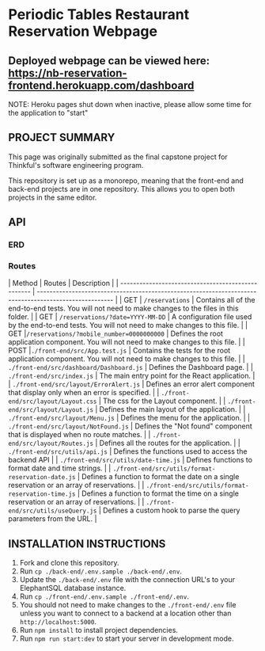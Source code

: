 # Periodic Tables Restaurant Reservation Webpage
## Deployed webpage can be viewed here: https://nb-reservation-frontend.herokuapp.com/dashboard
NOTE: Heroku pages shut down when inactive, please allow some time for the application to "start"

## PROJECT SUMMARY
This page was originally submitted as the final capstone project for Thinkful's software engineering program.

This repository is set up as a monorepo, meaning that the front-end and back-end projects are in one repository. This allows you to open both projects in the same editor.



## API

### ERD

### Routes
| Method | Routes                                   | Description                                                                                            |
| -------------------------------------------------- | ------------------------------------------------------------------------------------------------------ |
| GET | `/reservations` | Contains all of the end-to-end tests. You will not need to make changes to the files in this folder.   |
| GET | `/reservations/?date=YYYY-MM-DD` | A configuration file used by the end-to-end tests. You will not need to make changes to this file.     |
| GET |`/reservations/?mobile_number=0000000000`                           | Defines the root application component. You will not need to make changes to this file.                |
| POST |`./front-end/src/App.test.js`                      | Contains the tests for the root application component. You will not need to make changes to this file. |
| `./front-end/src/dashboard/Dashboard.js`           | Defines the Dashboard page.                                                                            |
| `./front-end/src/index.js`                         | The main entry point for the React application.                                                        |
| `./front-end/src/layout/ErrorAlert.js`             | Defines an error alert component that display only when an error is specified.                         |
| `./front-end/src/layout/Layout.css`                | The css for the Layout component.                                                                      |
| `./front-end/src/layout/Layout.js`                 | Defines the main layout of the application.                                                            |
| `./front-end/src/layout/Menu.js`                   | Defines the menu for the application.                                                                  |
| `./front-end/src/layout/NotFound.js`               | Defines the "Not found" component that is displayed when no route matches.                             |
| `./front-end/src/layout/Routes.js`                 | Defines all the routes for the application.                                                            |
| `./front-end/src/utils/api.js`                     | Defines the functions used to access the backend API                                                   |
| `./front-end/src/utils/date-time.js`               | Defines functions to format date and time strings.                                                     |
| `./front-end/src/utils/format-reservation-date.js` | Defines a function to format the date on a single reservation or an array of reservations.             |
| `./front-end/src/utils/format-reservation-time.js` | Defines a function to format the time on a single reservation or an array of reservations.             |
| `./front-end/src/utils/useQuery.js`                | Defines a custom hook to parse the query parameters from the URL.                                      |


## INSTALLATION INSTRUCTIONS
1. Fork and clone this repository.
2. Run `cp ./back-end/.env.sample ./back-end/.env`.
3. Update the `./back-end/.env` file with the connection URL's to your ElephantSQL database instance.
4. Run `cp ./front-end/.env.sample ./front-end/.env`.
5. You should not need to make changes to the `./front-end/.env` file unless you want to connect to a backend at a location other than `http://localhost:5000`.
6. Run `npm install` to install project dependencies.
7. Run `npm run start:dev` to start your server in development mode.